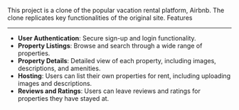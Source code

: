 

This project is a clone of the popular vacation rental platform, Airbnb. The clone replicates key functionalities of the original site.
 Features

---

- **User Authentication**: Secure sign-up and login functionality.
- **Property Listings**: Browse and search through a wide range of properties.
- **Property Details**: Detailed view of each property, including images, descriptions, and amenities.
- **Hosting**: Users can list their own properties for rent, including uploading images and descriptions.
- **Reviews and Ratings**: Users can leave reviews and ratings for properties they have stayed at.

